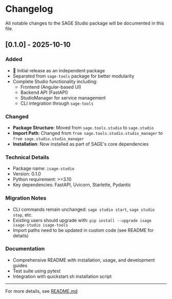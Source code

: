 # Changelog

All notable changes to the SAGE Studio package will be documented in this file.

## [0.1.0] - 2025-10-10

### Added
- 🎉 Initial release as an independent package
- Separated from `sage-tools` package for better modularity
- Complete Studio functionality including:
  - Frontend (Angular-based UI)
  - Backend API (FastAPI)
  - StudioManager for service management
  - CLI integration through `sage-tools`

### Changed
- **Package Structure**: Moved from `sage.tools.studio` to `sage.studio`
- **Import Path**: Changed from `from sage.tools.studio.studio_manager` to `from sage.studio.studio_manager`
- **Installation**: Now installed as part of SAGE's core dependencies

### Technical Details
- Package name: `isage-studio`
- Version: 0.1.0
- Python requirement: >=3.10
- Key dependencies: FastAPI, Uvicorn, Starlette, Pydantic

### Migration Notes
- CLI commands remain unchanged: `sage studio start`, `sage studio stop`, etc.
- Existing users should upgrade with: `pip install --upgrade isage isage-studio isage-tools`
- Import paths need to be updated in custom code (see README for details)

### Documentation
- Comprehensive README with installation, usage, and development guides
- Test suite using pytest
- Integration with quickstart.sh installation script

---

For more details, see [README.md](README.md)
